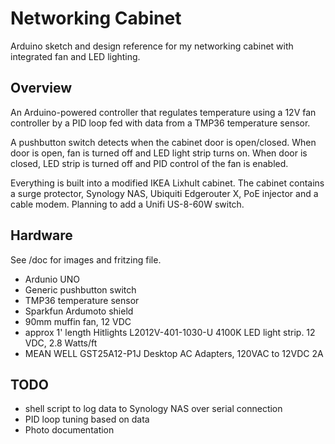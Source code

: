 # Networking Cabinet

Arduino sketch and design reference for my networking cabinet with integrated fan and LED lighting.

## Overview

An Arduino-powered controller that regulates temperature using a 12V fan controller by a PID loop fed with data from a TMP36 temperature sensor.

A pushbutton switch detects when the cabinet door is open/closed. When door is open, fan is turned off and LED light strip turns on. When door is closed, LED strip is turned off and PID control of the fan is enabled.

Everything is built into a modified IKEA Lixhult cabinet. The cabinet contains a surge protector, Synology NAS, Ubiquiti Edgerouter X, PoE injector and a cable modem. Planning to add a Unifi US-8-60W switch.


## Hardware
See /doc for images and fritzing file.

- Ardunio UNO
- Generic pushbutton switch
- TMP36 temperature sensor
- Sparkfun Ardumoto shield
- 90mm muffin fan, 12 VDC
- approx 1' length Hitlights L2012V-401-1030-U 4100K LED light strip. 12 VDC, 2.8 Watts/ft
- MEAN WELL GST25A12-P1J Desktop AC Adapters, 120VAC to 12VDC 2A

## TODO
- shell script to log data to Synology NAS over serial connection
- PID loop tuning based on data
- Photo documentation
